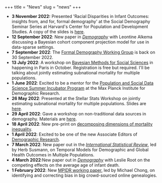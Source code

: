 +++
title = "News"
slug = "news"
+++


- **3 November 2022:** Presented 'Racial Disparities in Infant Outcomes: insights from, and for, formal demography' at the Social Demography Seminar Series at Harvard's Center for Population and Development Studies. A copy of the slides is [here](/pdf/infant_formal.pdf).
- **12 September 2022**: New paper in [*Demography*](https://read.dukeupress.edu/demography/article/doi/10.1215/00703370-10216406/318087/A-Bayesian-Cohort-Component-Projection-Model-to) with Leontine Alkema discussing a Bayesian cohort component projection model for use in data-sparse settings.
- **7 September 2022**: The [Formal Demography Working Group](https://formaldemography.github.io/working_group/) is back on 30 September 2022. 
- **13 July 2022**: A workshop on [Bayesian Methods for Social Sciences](https://bayesforshs.sciencesconf.org/) in happening in Paris in October. Registration is free but required. I'll be talking about  jointly estimating subnational mortality for multiple populations. 
- **1 June 2022**: Excited to be a mentor for the [Population and Social Data Science Summer Incubator Program](https://www.demogr.mpg.de/en/news_events_6123/news_press_releases_4630/news/population_and_social_data_science_summer_incubator_program_10619) at the Max Planck Institute for Demographic Research. 
- **26 May 2022**: Presented at the Stellar Stats Workshop on jointly estimating subnational mortality for multiple populations. Slides are [here](https://github.com/MJAlexander/states-mortality/blob/master/stellar_stats_MA.pdf).
- **29 April 2022**: Gave a workshop on non-traditional data sources in demography. Materials are [here](https://mjalexander.github.io/demopop-workshop/).
- **18 April 2022**: New pre-print on [decomposing dimensions of mortality inequality](https://osf.io/preprints/socarxiv/uqwxj).
- **1 April 2022**: Excited to be one of the new Associate Editors of [Demographic Research](https://www.demographic-research.org/info/whos_who.htm).
- **7 March 2022**: New paper out in the [*International Statistical Review*](https://onlinelibrary.wiley.com/doi/10.1111/insr.12491), led by Herb Susmann, on Temporal Models for Demographic and Global Health Outcomes in Multiple Populations. 
- **4 March 2022**:New paper out in [*Demography*](https://read.dukeupress.edu/demography/article/doi/10.1215/00703370-9779784/294667/Competing-Effects-on-the-Average-Age-of-Infant) with Leslie Root on the competing effects on the average age of infant death.
- **1 February 2022**: New [MPIDR working paper](https://t.co/SDOe0XGANF), led by Michael Chong, on identifying and correcting bias in big crowd-sourced online genealogies.

